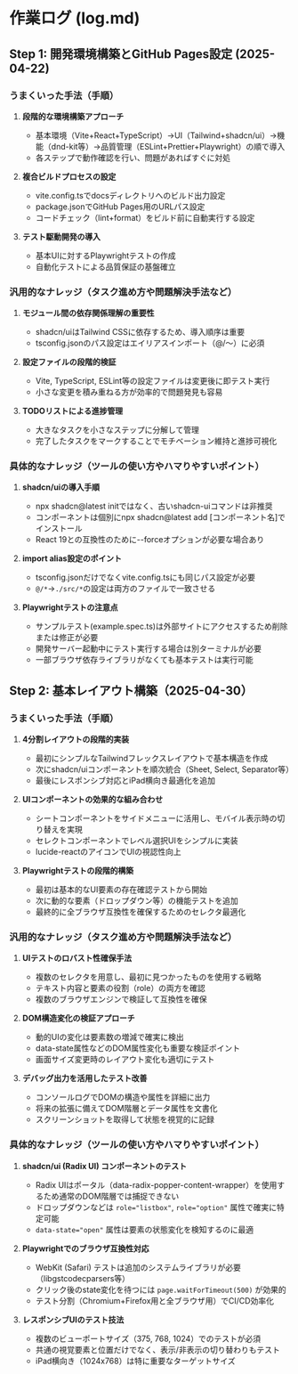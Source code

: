 # 作業ログ (log.md)

## Step 1: 開発環境構築とGitHub Pages設定 (2025-04-22)

### うまくいった手法（手順）

1. **段階的な環境構築アプローチ**

   - 基本環境（Vite+React+TypeScript）→UI（Tailwind+shadcn/ui）→機能（dnd-kit等）→品質管理（ESLint+Prettier+Playwright）の順で導入
   - 各ステップで動作確認を行い、問題があればすぐに対処

2. **複合ビルドプロセスの設定**

   - vite.config.tsでdocsディレクトリへのビルド出力設定
   - package.jsonでGitHub Pages用のURLパス設定
   - コードチェック（lint+format）をビルド前に自動実行する設定

3. **テスト駆動開発の導入**
   - 基本UIに対するPlaywrightテストの作成
   - 自動化テストによる品質保証の基盤確立

### 汎用的なナレッジ（タスク進め方や問題解決手法など）

1. **モジュール間の依存関係理解の重要性**

   - shadcn/uiはTailwind CSSに依存するため、導入順序は重要
   - tsconfig.jsonのパス設定はエイリアスインポート（@/〜）に必須

2. **設定ファイルの段階的検証**

   - Vite, TypeScript, ESLint等の設定ファイルは変更後に即テスト実行
   - 小さな変更を積み重ねる方が効率的で問題発見も容易

3. **TODOリストによる進捗管理**
   - 大きなタスクを小さなステップに分解して管理
   - 完了したタスクをマークすることでモチベーション維持と進捗可視化

### 具体的なナレッジ（ツールの使い方やハマりやすいポイント）

1. **shadcn/uiの導入手順**

   - npx shadcn@latest initではなく、古いshadcn-uiコマンドは非推奨
   - コンポーネントは個別にnpx shadcn@latest add [コンポーネント名]でインストール
   - React 19との互換性のために--forceオプションが必要な場合あり

2. **import alias設定のポイント**

   - tsconfig.jsonだけでなくvite.config.tsにも同じパス設定が必要
   - `@/*`→`./src/*`の設定は両方のファイルで一致させる

3. **Playwrightテストの注意点**
   - サンプルテスト(example.spec.ts)は外部サイトにアクセスするため削除または修正が必要
   - 開発サーバー起動中にテスト実行する場合は別ターミナルが必要
   - 一部ブラウザ依存ライブラリがなくても基本テストは実行可能

## Step 2: 基本レイアウト構築（2025-04-30）

### うまくいった手法（手順）

1. **4分割レイアウトの段階的実装**
   - 最初にシンプルなTailwindフレックスレイアウトで基本構造を作成
   - 次にshadcn/uiコンポーネントを順次統合（Sheet, Select, Separator等）
   - 最後にレスポンシブ対応とiPad横向き最適化を追加

2. **UIコンポーネントの効果的な組み合わせ**
   - シートコンポーネントをサイドメニューに活用し、モバイル表示時の切り替えを実現
   - セレクトコンポーネントでレベル選択UIをシンプルに実装
   - lucide-reactのアイコンでUIの視認性向上

3. **Playwrightテストの段階的構築**
   - 最初は基本的なUI要素の存在確認テストから開始
   - 次に動的な要素（ドロップダウン等）の機能テストを追加
   - 最終的に全ブラウザ互換性を確保するためのセレクタ最適化

### 汎用的なナレッジ（タスク進め方や問題解決手法など）

1. **UIテストのロバスト性確保手法**
   - 複数のセレクタを用意し、最初に見つかったものを使用する戦略
   - テキスト内容と要素の役割（role）の両方を確認
   - 複数のブラウザエンジンで検証して互換性を確保

2. **DOM構造変化の検証アプローチ**
   - 動的UIの変化は要素数の増減で確実に検出
   - data-state属性などのDOM属性変化も重要な検証ポイント
   - 画面サイズ変更時のレイアウト変化も適切にテスト

3. **デバッグ出力を活用したテスト改善**
   - コンソールログでDOMの構造や属性を詳細に出力
   - 将来の拡張に備えてDOM階層とデータ属性を文書化
   - スクリーンショットを取得して状態を視覚的に記録

### 具体的なナレッジ（ツールの使い方やハマりやすいポイント）

1. **shadcn/ui (Radix UI) コンポーネントのテスト**
   - Radix UIはポータル（data-radix-popper-content-wrapper）を使用するため通常のDOM階層では捕捉できない
   - ドロップダウンなどは `role="listbox"`, `role="option"` 属性で確実に特定可能
   - `data-state="open"` 属性は要素の状態変化を検知するのに最適

2. **Playwrightでのブラウザ互換性対応**
   - WebKit (Safari) テストは追加のシステムライブラリが必要（libgstcodecparsers等）
   - クリック後のstate変化を待つには `page.waitForTimeout(500)` が効果的
   - テスト分割（Chromium+Firefox用と全ブラウザ用）でCI/CD効率化

3. **レスポンシブUIのテスト技法**
   - 複数のビューポートサイズ（375, 768, 1024）でのテストが必須
   - 共通の視覚要素と位置だけでなく、表示/非表示の切り替わりもテスト
   - iPad横向き（1024x768）は特に重要なターゲットサイズ
